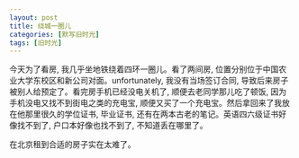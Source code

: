 ```yaml
---
layout: post
title: 绕城一圈儿
categories: [默写旧时光]
tags: [旧时光]
---
```


今天为了看房, 我几乎坐地铁绕着四环一圈儿。看了两间房, 位置分别位于中国农业大学东校区和新公司对面。unfortunately, 我没有当场签订合同, 导致后来房子被别人给预定了。看完房手机已经没电关机了, 顺便去老同学那儿吃了顿饭, 因为手机没电又找不到街电之类的充电宝, 顺便又买了一个充电宝。然后拿回来了我放在他那里很久的学位证书, 毕业证书, 还有在两本古老的笔记。英语四六级证书好像找不到了, 户口本好像也找不到了, 不知道丢在哪里了。

在北京租到合适的房子实在太难了。

